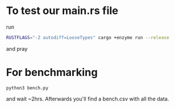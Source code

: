 # To test our main.rs file
run 
```bash
RUSTFLAGS="-Z autodiff=LooseTypes" cargo +enzyme run --release
```
and pray


# For benchmarking
```
python3 bench.py
```
and wait ~2hrs. Afterwards you'll find a bench.csv with all the data.
